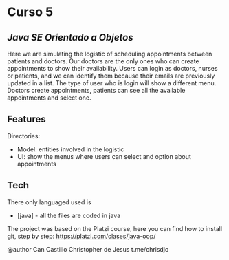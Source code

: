 # Curso 5 
## _Java SE Orientado a Objetos_

Here we are simulating the logistic of scheduling appointments between patients and doctors. Our doctors are the only ones who can create appointments to show their availability. Users can login as doctors, nurses or patients, and we can identify them because their emails are previously updated in a list.
The type of user who is login will show a different menu. Doctors create appointments, patients can see all the available appointments and select one.

## Features
Directories:
- Model: entities involved in the logistic
- UI: show the menus where users can select and option about appointments

## Tech

There only languaged used is

- [java] - all the files are coded in java

The project was based on the Platzi course, here you can find how to install git, step by step: 
https://platzi.com/clases/java-oop/

@author
Can Castillo Christopher de Jesus
t.me/chrisdjc
